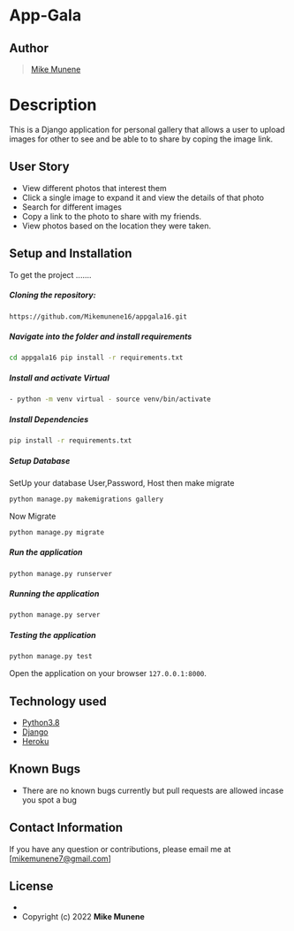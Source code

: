 # App-Gala
## Author  
  
>[Mike Munene](https://github.com/Mikemunene16)  
  
# Description  
This is a Django application for personal gallery that allows a user to upload images for other to see and be able to to share by coping the image link.
  
## User Story  
  
* View different photos that interest them  
* Click a single image to expand it and view the details of that photo  
* Search for different images   
* Copy a link to the photo to share with my friends.  
* View photos based on the location they were taken.  
  

  
## Setup and Installation  
To get the project .......  
  
##### Cloning the repository:  
 ```bash 
 https://github.com/Mikemunene16/appgala16.git 
```
##### Navigate into the folder and install requirements  
 ```bash 
cd appgala16 pip install -r requirements.txt 
```
##### Install and activate Virtual  
 ```bash 
- python -m venv virtual - source venv/bin/activate  
```  
##### Install Dependencies  
 ```bash 
 pip install -r requirements.txt 
```  
 ##### Setup Database  
  SetUp your database User,Password, Host then make migrate  
 ```bash 
python manage.py makemigrations gallery 
 ``` 
 Now Migrate  
 ```bash 
 python manage.py migrate 
```
##### Run the application  
 ```bash 
 python manage.py runserver 
``` 
##### Running the application  
 ```bash 
 python manage.py server 
```
##### Testing the application  
 ```bash 
 python manage.py test 
```
Open the application on your browser `127.0.0.1:8000`.  
  
  
## Technology used  
  
* [Python3.8](https://www.python.org/)  
* [Django ](https://docs.djangoproject.com/en/)  
* [Heroku](https://heroku.com)  
  
  
## Known Bugs  
* There are no known bugs currently but pull requests are allowed incase you spot a bug  
  
## Contact Information   
If you have any question or contributions, please email me at [mikemunene7@gmail.com]  
  
## License 

*
* Copyright (c) 2022 **Mike Munene**
